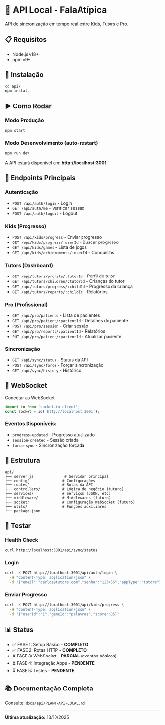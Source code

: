 # 🚀 API Local - FalaAtípica

API de sincronização em tempo real entre Kids, Tutors e Pro.

## 📋 Requisitos

- Node.js v18+
- npm v9+

## 🏁 Instalação

```bash
cd api/
npm install
```

## ▶️ Como Rodar

### Modo Produção
```bash
npm start
```

### Modo Desenvolvimento (auto-restart)
```bash
npm run dev
```

A API estará disponível em: **http://localhost:3001**

## 📡 Endpoints Principais

### Autenticação
- `POST /api/auth/login` - Login
- `GET /api/auth/me` - Verificar sessão
- `POST /api/auth/logout` - Logout

### Kids (Progresso)
- `POST /api/kids/progress` - Enviar progresso
- `GET /api/kids/progress/:userId` - Buscar progresso
- `GET /api/kids/games` - Lista de jogos
- `GET /api/kids/achievements/:userId` - Conquistas

### Tutors (Dashboard)
- `GET /api/tutors/profile/:tutorId` - Perfil do tutor
- `GET /api/tutors/children/:tutorId` - Crianças do tutor
- `GET /api/tutors/progress/:childId` - Progresso da criança
- `GET /api/tutors/reports/:childId` - Relatórios

### Pro (Profissional)
- `GET /api/pro/patients` - Lista de pacientes
- `GET /api/pro/patient/:patientId` - Detalhes do paciente
- `POST /api/pro/session` - Criar sessão
- `GET /api/pro/reports/:patientId` - Relatórios
- `PUT /api/pro/patient/:patientId` - Atualizar paciente

### Sincronização
- `GET /api/sync/status` - Status da API
- `POST /api/sync/force` - Forçar sincronização
- `GET /api/sync/history` - Histórico

## 🔌 WebSocket

Conectar ao WebSocket:
```javascript
import io from 'socket.io-client';
const socket = io('http://localhost:3001');
```

### Eventos Disponíveis:
- `progress-updated` - Progresso atualizado
- `session-created` - Sessão criada
- `force-sync` - Sincronização forçada

## 📁 Estrutura

```
api/
├── server.js              # Servidor principal
├── config/               # Configurações
├── routes/               # Rotas da API
├── controllers/          # Lógica de negócio (futuro)
├── services/             # Serviços (JSON, etc)
├── middleware/           # Middlewares (futuro)
├── socket/               # Configuração WebSocket (futuro)
├── utils/                # Funções auxiliares
└── package.json
```

## 🧪 Testar

### Health Check
```bash
curl http://localhost:3001/api/sync/status
```

### Login
```bash
curl -X POST http://localhost:3001/api/auth/login \
  -H "Content-Type: application/json" \
  -d '{"email":"carlos@tutors.com","senha":"123456","appType":"tutors"}'
```

### Enviar Progresso
```bash
curl -X POST http://localhost:3001/api/kids/progress \
  -H "Content-Type: application/json" \
  -d '{"userId":"1","gameId":"palavras","score":85}'
```

## 📊 Status

- ✅ FASE 1: Setup Básico - **COMPLETO**
- ✅ FASE 2: Rotas HTTP - **COMPLETO**
- ⏳ FASE 3: WebSocket - **PARCIAL** (eventos básicos)
- ⏳ FASE 4: Integração Apps - **PENDENTE**
- ⏳ FASE 5: Testes - **PENDENTE**

## 📚 Documentação Completa

Consulte: `docs/api/PLANO-API-LOCAL.md`

---

**Última atualização:** 13/10/2025

